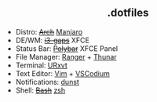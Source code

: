 <div align="center">
<h2>.dotfiles</h2>
</div>

- Distro: ~~[Arch](https://www.archlinux.org/)~~  [Manjaro]()
- DE/WM: ~~[i3-gaps](https://github.com/Airblader/i3)~~ XFCE
- Status Bar: ~~[Polybar](https://github.com/polybar/polybar)~~ XFCE Panel
- File Manager: [Ranger](https://github.com/ranger/ranger) + [Thunar]()
- Terminal: [URxvt](https://github.com/exg/rxvt-unicode)
- Text Editor: [Vim](https://github.com/vim/vim) + [VSCodium]()
- Notifications: [dunst](https://github.com/dunst-project/dunst)
- Shell: ~~[Bash]()~~ [zsh]()
